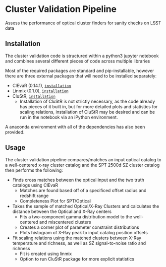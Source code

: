 # Cluster Validation Pipeline
Assess the performance of optical cluster finders for sanity checks on LSST data 

## Installation

The cluster validation code is structured within a python3 jupyter notebook and combines several different pieces of code across multiple libraries

Most of the required packages are standard and pip-installable, however there are three external packages that will need to be installed separately:
- ClEvaR (0.14.1), [`installation`](http://lsstdesc.org/clevar/source/installation.html)
- Linmix (0.1.0), [`installation`](http://lsstdesc.org/clevar/source/installation.html](https://linmix.readthedocs.io/en/latest/install.html))
- CluStR, [`installation`](https://github.com/sweverett/CluStR?tab=readme-ov-file)
    - Installation of CluStR is not strictly necessary, as the code already has pieces of it built in, but for more detailed plots and statistics for scaling relations, installation of CluStR may be desired and can be run in the notebook via an iPython environment.

A anaconda environment with all of the dependencies has also been provided.


## Usage

The cluster validation pipeline compares/matches an input optical catalog to a well-centered x-ray cluster catalog and the SPT 2500d SZ cluster catalog then performs the following:

- Finds cross matches between the optical input and the two truth catalogs using ClEvaR
  - Matches are found based off of a specificed offset radius and redshift range
  - Completeness Plot for SPT/Optical
- Takes the sample of matched Optical/X-Ray Clusters and calculates the distance between the Optical and X-Ray centers
  - Fits a two-component gamma distribution model to the well-centered and miscentered clusters
  - Creates a corner plot of parameter constraint distributions
  - Plots histogram of X-Ray peak to input catalog position offsets
- Fit scaling relations using the matched clusters between X-Ray temperature and richness, as well as SZ signal-to-noise ratio and richness
  - Fit is created using linmix
  - Option to run CluStR package for more explicit statistics


